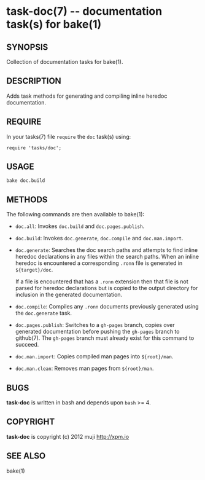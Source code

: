 task-doc(7) -- documentation task(s) for bake(1)
=============================================

## SYNOPSIS

Collection of documentation tasks for bake(1).

## DESCRIPTION

Adds task methods for generating and compiling inline heredoc documentation.

## REQUIRE

In your tasks(7) file `require` the `doc` task(s) using:

	require 'tasks/doc';

## USAGE

	bake doc.build

## METHODS

The following commands are then available to bake(1):

* `doc.all`:
	Invokes `doc.build` and `doc.pages.publish`.

* `doc.build`:
	Invokes `doc.generate`, `doc.compile` and `doc.man.import`.

* `doc.generate`:
	Searches the doc search paths and attempts to find inline heredoc declarations in any files within the search paths. When an inline heredoc is encountered a corresponding `.ronn` file is generated in `${target}/doc`.
	
	If a file is encountered that has a `.ronn` extension then that file is not parsed for heredoc declarations but is copied to the output directory for inclusion in the generated documentation.
	
* `doc.compile`:
	Compiles any `.ronn` documents previously generated using the `doc.generate` task.
	
* `doc.pages.publish`:
	Switches to a `gh-pages` branch, copies over generated documentation before pushing the `gh-pages` branch to github(7). The `gh-pages` branch must already exist for this command to succeed.
	
* `doc.man.import`:
	Copies compiled man pages into `${root}/man`.
	
* `doc.man.clean`:
	Removes man pages from `${root}/man`.

## BUGS

**task-doc** is written in bash and depends upon `bash` >= 4.

## COPYRIGHT

**task-doc** is copyright (c) 2012 muji <http://xpm.io>

## SEE ALSO

bake(1)


[SYNOPSIS]: #SYNOPSIS "SYNOPSIS"
[DESCRIPTION]: #DESCRIPTION "DESCRIPTION"
[REQUIRE]: #REQUIRE "REQUIRE"
[USAGE]: #USAGE "USAGE"
[METHODS]: #METHODS "METHODS"
[BUGS]: #BUGS "BUGS"
[COPYRIGHT]: #COPYRIGHT "COPYRIGHT"
[SEE ALSO]: #SEE-ALSO "SEE ALSO"


[strike(1)]: strike.1.html
[boilerplate(3)]: boilerplate.3.html
[require(3)]: require.3.html
[method(3)]: method.3.html
[http(3)]: http.3.html
[bake(1)]: bake.1.html
[rest(1)]: rest.1.html
[git(1)]: http://git-scm.com/
[bash(1)]: http://man.cx/bash(1)
[curl(1)]: http://man.cx/curl(1)
[echo(1)]: http://man.cx/echo(1)
[tee(1)]: http://man.cx/tee(1)
[ronn(1)]: https://github.com/rtomayko/ronn
[github(7)]: http://github.com/
[json-sh(1)]: https://github.com/dominictarr/JSON.sh
[npm(1)]: http://npmjs.org
[ruby(3)]: http://www.ruby-lang.org/
[array(3)]: array.3.html
[console(3)]: console.3.html
[delegate(3)]: delegate.3.html
[executable(3)]: executable.3.html
[globals-api(3)]: globals-api.3.html
[help(7)]: help.7.html
[json(3)]: json.3.html
[strike-credits(7)]: strike-credits.7.html
[strike-tree(7)]: strike-tree.7.html
[strike(7)]: strike.7.html
[task-clean(7)]: task-clean.7.html
[task-doc(7)]: task-doc.7.html
[task-list(7)]: task-list.7.html
[task-test(7)]: task-test.7.html
